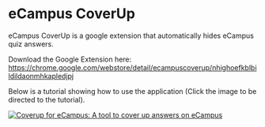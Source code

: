 # eCampus CoverUp
eCampus CoverUp is a google extension that automatically hides eCampus quiz answers.

Download the Google Extension here: https://chrome.google.com/webstore/detail/ecampuscoverup/nhighoefkblbildildaonmhkapledjpj

Below is a tutorial showing how to use the application (Click the image to be directed to the tutorial).

[![Coverup for eCampus: A tool to cover up answers on eCampus](https://i.ytimg.com/vi/S0DKMg2AqfM/maxresdefault.jpg)](https://www.youtube.com/watch?v=S0DKMg2AqfM&t)
